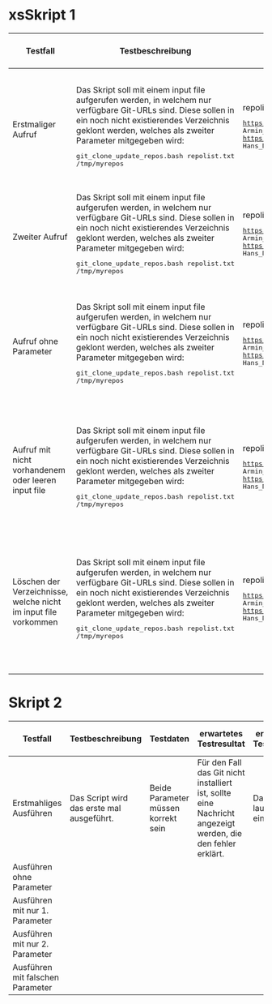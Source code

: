 # xsSkript 1

| Testfall                                                        | Testbeschreibung                                                                                                                                                                                                                                                                          | Testdaten                                                                                                                                                                                        | erwartetes Testresultat                                                                                                                                                                                                                                                                                | erhaltenes Testresultat | Tester        | Testdatum und Teststatus |
| --------------------------------------------------------------- | ----------------------------------------------------------------------------------------------------------------------------------------------------------------------------------------------------------------------------------------------------------------------------------------- | ------------------------------------------------------------------------------------------------------------------------------------------------------------------------------------------------ | ------------------------------------------------------------------------------------------------------------------------------------------------------------------------------------------------------------------------------------------------------------------------------------------------------ | ----------------------- | ------------- | ------------------------ |
| Erstmaliger Aufruf                                              | Das Skript soll mit einem input file aufgerufen werden, in welchem nur verfügbare Git-URLs sind. Diese sollen in ein noch nicht existierendes Verzeichnis geklont werden, welches als zweiter Parameter mitgegeben wird:<pre>git_clone_update_repos.bash repolist.txt /tmp/myrepos</pre>  | repolist.txt mit folgendem Inhalt:<pre>https://gitlab.com/armindoerzbachtbz/m122_praxisarbeit Armin_Doerzbach<br>https://gitlab.com/wapdc/InfoSearch/Project-2017 Hans_Meier_Peter_Mueller</pre> | Falls das Verzeichnis nicht gefunden wird, soll gefragt werden, ob man eins erstellen möchte. Danach werden dort allenfalls die Repos geklont und es wird eine passende Info dazu ausgegeben.<br /><pre style="color:green">Info: Successfully created directory</pre><br />                           | Bestanden               | Pascal Rieder | 30.06.2022               |
| Zweiter Aufruf                                                  | Das Skript soll mit einem input file aufgerufen werden, in welchem nur verfügbare Git-URLs sind. Diese sollen in ein noch nicht existierendes Verzeichnis geklont werden, welches als zweiter Parameter mitgegeben wird:<pre>git_clone_update_repos.bash repolist.txt /tmp/myrepos </pre> | repolist.txt mit folgendem Inhalt:<pre>https://gitlab.com/armindoerzbachtbz/m122_praxisarbeit Armin_Doerzbach<br>https://gitlab.com/wapdc/InfoSearch/Project-2017 Hans_Meier_Peter_Mueller</pre> | Das Verzeichnis wird gefunden und die darin enthaltenen Repos werden gepullt anstatt geklont.                                                                                                                                                                                                          | Bestanden               | Pascal Rieder | 7.07.2022                |
| Aufruf ohne Parameter                                           | Das Skript soll mit einem input file aufgerufen werden, in welchem nur verfügbare Git-URLs sind. Diese sollen in ein noch nicht existierendes Verzeichnis geklont werden, welches als zweiter Parameter mitgegeben wird:<pre>git_clone_update_repos.bash repolist.txt /tmp/myrepos </pre> | repolist.txt mit folgendem Inhalt:<pre>https://gitlab.com/armindoerzbachtbz/m122_praxisarbeit Armin_Doerzbach<br>https://gitlab.com/wapdc/InfoSearch/Project-2017 Hans_Meier_Peter_Mueller</pre> | Es gibt einen Error und eine kurze Info, wie die Benutzung der Parameter funktioniert.<br /><pre style="color:red">Error: parameters are not set</pre><br /><pre style="color:yellow">Usage: git_clone_update_repos.bash `<input file> <target directory>`</pre>                                       | Bestanden               | Pascal Rieder | 11.07.2022               |
| Aufruf mit nicht vorhandenem oder leeren input file             | Das Skript soll mit einem input file aufgerufen werden, in welchem nur verfügbare Git-URLs sind. Diese sollen in ein noch nicht existierendes Verzeichnis geklont werden, welches als zweiter Parameter mitgegeben wird:<pre>git_clone_update_repos.bash repolist.txt /tmp/myrepos </pre> | repolist.txt mit folgendem Inhalt:<pre>https://gitlab.com/armindoerzbachtbz/m122_praxisarbeit Armin_Doerzbach<br>https://gitlab.com/wapdc/InfoSearch/Project-2017 Hans_Meier_Peter_Mueller</pre> | Es gibt einen Error, dass das input file nicht existiert oder leer ist.<br /><pre style="color:red">Error: repolist.txt does not exist</pre><br />oder <br /><pre style="color:red">Error: repolist.txt is empty</pre><br />                                                                           | Bestanden               | Pascal Rieder | 11.07.2022               |
| Löschen der Verzeichnisse, welche nicht im input file vorkommen | Das Skript soll mit einem input file aufgerufen werden, in welchem nur verfügbare Git-URLs sind. Diese sollen in ein noch nicht existierendes Verzeichnis geklont werden, welches als zweiter Parameter mitgegeben wird:<pre>git_clone_update_repos.bash repolist.txt /tmp/myrepos        | repolist.txt mit folgendem Inhalt:<pre>https://gitlab.com/armindoerzbachtbz/m122_praxisarbeit Armin_Doerzbach<br>https://gitlab.com/wapdc/InfoSearch/Project-2017 Hans_Meier_Peter_Mueller</pre> | Falls Verzeichnisse gefunden werden sollten, die nicht im input file vorkommen, soll gefragt werden, ob man diese löschen möchte. Danach werden sie allenfalls gelöscht und es wird eine passende Info dazu ausgegeben.<br /><pre style="color:green">Info: Successfully removed directory</pre><br /> | Bestanden               | Pascal Rieder | 11.07.2022               |

# Skript 2

| Testfall| Testbeschreibung| Testdaten| erwartetes Testresultat| erhaltenes Testresultat | Tester | Testdatum und Teststatus |
| ------------------ | --------------------------------------------------------------------------------------------------------------------------------------------------------------- | ----------------------------------------------------------------------------------------- | ---------------------------------------------------------------------------------------------------------------- | ----------------------- | ------ | ------------------------ |
| Erstmahliges Ausführen | Das Script wird das erste mal ausgeführt. | Beide Parameter müssen korrekt sein | Für den Fall das Git nicht installiert ist, sollte eine Nachricht angezeigt werden, die den fehler erklärt. | Das Script lauft einwandfrei | Jonathan Russ | 11.07.2022 |
| Ausführen ohne Parameter |  |  |  |  |  |  |
| Ausführen mit nur 1. Parameter |  |  |  |  |  |  |
| Ausführen mit nur 2. Parameter |  |  |  |  |  |  |
| Ausführen mit falschen Parameter |  |  |  |  |  |  |

